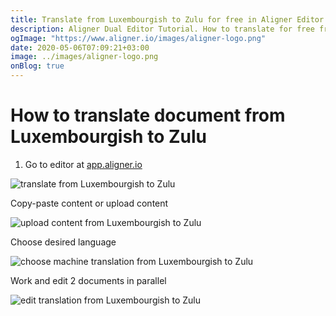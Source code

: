 ```yaml
---
title: Translate from Luxembourgish to Zulu for free in Aligner Editor
description: Aligner Dual Editor Tutorial. How to translate for free from Luxembourgish to Zulu. Aligner is multilingual document management platform. 
ogImage: "https://www.aligner.io/images/aligner-logo.png"
date: 2020-05-06T07:09:21+03:00
image: ../images/aligner-logo.png
onBlog: true
---
```


# How to translate document from Luxembourgish to Zulu

1. Go to editor at [app.aligner.io](https://app.aligner.io "Aligner App web page")

![translate from Luxembourgish to Zulu](../aligner-blank-editor.png "translate from Luxembourgish to Zulu")

Copy-paste content or upload content

![upload content from Luxembourgish to Zulu](../aligner-uploaded-document.png "upload content from Luxembourgish to Zulu")

Choose desired language

![choose machine translation from Luxembourgish to Zulu](../aligner-language-dropdown.png "choose machine translation from Luxembourgish to Zulu")

Work and edit 2 documents in parallel

![edit translation from Luxembourgish to Zulu](../aligner-double-sitded-editor.png "edit translation from Luxembourgish to Zulu")

